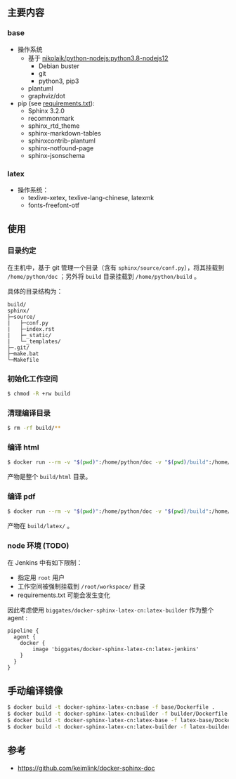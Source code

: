 ## 主要内容

### base

* 操作系统
    * 基于 [nikolaik/python-nodejs:python3.8-nodejs12](https://hub.docker.com/r/nikolaik/python-nodejs)
        * Debian buster
        * git
        * python3, pip3
    * plantuml
    * graphviz/dot
* pip (see [requirements.txt](requirements.txt)):
    * Sphinx 3.2.0
    * recommonmark
    * sphinx_rtd_theme
    * sphinx-markdown-tables
    * sphinxcontrib-plantuml
    * sphinx-notfound-page
    * sphinx-jsonschema

### latex

* 操作系统：
    * texlive-xetex, texlive-lang-chinese, latexmk
    * fonts-freefont-otf

## 使用

### 目录约定

在主机中，基于 git 管理一个目录（含有 `sphinx/source/conf.py`），将其挂载到 `/home/python/doc` ；另外将 `build` 目录挂载到 `/home/python/build` 。

具体的目录结构为：

```
build/
sphinx/
├─source/
|   ├─conf.py
|   ├─index.rst
|   ├─_static/
|   └─_templates/
├─.git/
├─make.bat
└─Makefile
```

### 初始化工作空间

```bash
$ chmod -R +rw build
```

### 清理编译目录

```bash
$ rm -rf build/**
```

### 编译 html

```bash
$ docker run --rm -v "$(pwd)":/home/python/doc -v "$(pwd)/build":/home/python/build biggates/docker-sphinx-latex-cn:builder make html
```

产物是整个 `build/html` 目录。

### 编译 pdf

```bash
$ docker run --rm -v "$(pwd)":/home/python/doc -v "$(pwd)/build":/home/python/build biggates/docker-sphinx-latex-cn:latex-builder make latexpdf
```

产物在 `build/latex/` 。

### node 环境 (TODO)

在 Jenkins 中有如下限制：

* 指定用 `root` 用户
* 工作空间被强制挂载到 `/root/workspace/` 目录
* requirements.txt 可能会发生变化

因此考虑使用 `biggates/docker-sphinx-latex-cn:latex-builder` 作为整个 agent :

```
pipeline {
  agent {
    docker {
        image 'biggates/docker-sphinx-latex-cn:latex-jenkins'
    }
  }
}
```

## 手动编译镜像

```bash
$ docker build -t docker-sphinx-latex-cn:base -f base/Dockerfile .
$ docker build -t docker-sphinx-latex-cn:builder -f builder/Dockerfile .
$ docker build -t docker-sphinx-latex-cn:latex-base -f latex-base/Dockerfile .
$ docker build -t docker-sphinx-latex-cn:latex-builder -f latex-builder/Dockerfile .
```

## 参考

* https://github.com/keimlink/docker-sphinx-doc
